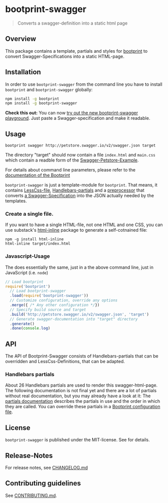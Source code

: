 # bootprint-swagger

> Converts a swagger-definition into a static html page

## Overview

This package contains a template, partials and styles for [bootprint](http://npmjs.com/bootprint) to convert
Swagger-Specifications into a static HTML-page.

## Installation

In order to use `bootprint-swagger` from the command line
you have to install `bootprint` and `bootprint-swagger` globally:

```bash
npm install -g bootprint
npm install -g bootprint-swagger
```

**Check this out:** You can now [try out the new bootprint-swagger playground](http://bootprint.knappmeier.de/).
Just paste a Swagger-specification and make it readable. 


## Usage

```
bootprint swagger http://petstore.swagger.io/v2/swagger.json target
```

The directory "target" should now contain a file `index.html` and `main.css` which contain a readble
form of the [Swagger-Petstore-Example](http://petstore.swagger.io/).

For details about command line parameters, please refer to the
[documentation of the Bootprint](https://github.com/nknapp/bootprint)

`bootprint-swagger` is just a template-module for `bootprint`. That means, it contains
[LessCss-file](less), [Handlebars-partials](handlebars/partials) and a
[preprocessor](lib/preprocessor.js) that converts
[a Swagger-Specification](http://swagger.io) into the JSON actually needed by the templates.

### Create a single file.

If you want to have a single HTML-file, not one HTML and one CSS, you can use substack's [html-inline](https://github.com/substack/html-inline)
package to generate a self-cotnained file:

```
npm -g install html-inline
html-inline target/index.html
```



### Javascript-Usage

The does essentially the same, just in a the above command line, just in JavaScript (i.e. `node`)

```js
// Load bootprint
require('bootprint')
  // Load bootprint-swagger
  .load(require('bootprint-swagger'))
  // Customize configuration, override any options
  .merge({ /* Any other configuration */})
  // Specify build source and target
  .build('http://petstore.swagger.io/v2/swagger.json', 'target')
  // Generate swagger-documentation into "target" directory
  .generate()
  .done(console.log)
```

## API

The API of Bootprint-Swagger consists of Handlebars-partials that can be overridden and
LessCss-Definitions, that can be adapted.

### Handlebars partials
                                               
About 26 Handlebars partials are used to render this swagger-html-page.
The following documentation is not final yet and there are a lot of partials without real documentation, but you may already have a look
at it: The [partials documentation](handlebars-partials.md) describes the partials in use
and the order in which they are called. You can override these partials in a
[Bootprint configuration file](https://github.com/nknapp/bootprint/blob/master/doc/config.md#overriding-and-adding-partials).


## License

`bootprint-swagger` is published under the MIT-license. 
See []() for details.

## Release-Notes
 
For release notes, see [CHANGELOG.md](CHANGELOG.md)
 
## Contributing guidelines

See [CONTRIBUTING.md](CONTRIBUTING.md).